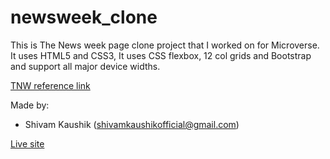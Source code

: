 # newsweek_clone

This is The News week page clone project that I worked on for Microverse. It uses HTML5 and CSS3,
It uses CSS flexbox, 12 col grids and Bootstrap and support all major device widths.

[TNW reference link](https://www.newsweek.com/)

Made by: 

+ Shivam Kaushik (shivamkaushikofficial@gmail.com)


[Live site](https://raw.githack.com/KaushikShivam/newsweek_clone/development/index.html)
